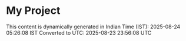 # My Project

This content is dynamically generated in Indian Time (IST): 2025-08-24 05:26:08 IST
Converted to UTC: 2025-08-23 23:56:08 UTC
